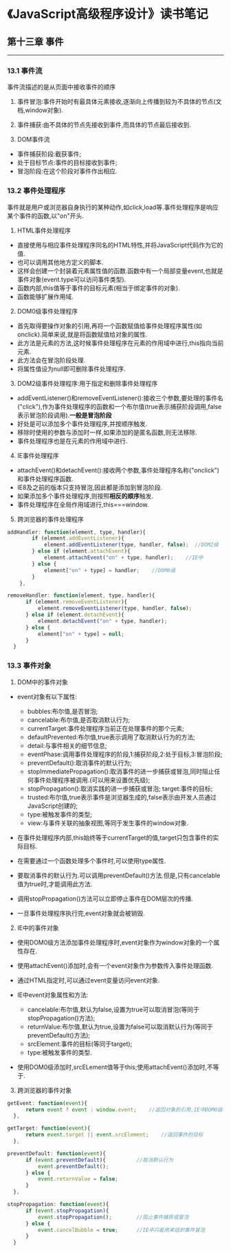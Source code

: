 # 《JavaScript高级程序设计》读书笔记 #


## 第十三章 事件 ##

---------------------
### 13.1 事件流 ###
  事件流描述的是从页面中接收事件的顺序
1. 事件冒泡:事件开始时有最具体元素接收,逐渐向上传播到较为不具体的节点(文档,window对象).

2. 事件捕获:由不具体的节点先接收到事件,而具体的节点最后接收到.

3. DOM事件流
  - 事件捕获阶段:截获事件;
  - 处于目标节点:事件的目标接收到事件;
  - 冒泡阶段:在这个阶段对事件作出相应.

### 13.2 事件处理程序 ###
事件就是用户或浏览器自身执行的某种动作,如click,load等.事件处理程序是响应某个事件的函数,以"on"开头.

1. HTML事件处理程序
  - 直接使用与相应事件处理程序同名的HTML特性,并将JavaScript代码作为它的值.
  - 也可以调用其他地方定义的脚本.
  - 这样会创建一个封装着元素属性值的函数.函数中有一个局部变量event,也就是事件对象(event.type可以访问事件类型).
  - 函数内部,this值等于事件的目标元素(相当于绑定事件的对象).
  - 函数能够扩展作用域.

2. DOM0级事件处理程序
  - 首先取得要操作对象的引用,再将一个函数赋值给事件处理程序属性(如onclick).简单来说,就是将函数赋值给对象的属性.
  - 此方法是元素的方法,这时候事件处理程序在元素的作用域中进行,this指向当前元素.
  - 此方法会在冒泡阶段处理.
  - 将属性值设为null即可删除事件处理程序.

3. DOM2级事件处理程序:用于指定和删除事件处理程序
  - addEventListener()和removeEventListener():接收三个参数,要处理的事件名("click"),作为事件处理程序的函数和一个布尔值(true表示捕获阶段调用,false表示冒泡阶段调用).**一般是冒泡阶段**
  - 好处是可以添加多个事件处理程序,并按顺序触发.
  - 移除时使用的参数与添加时一样,如果添加的是匿名函数,则无法移除.
  - 事件处理程序也是在元素的作用域中进行.

4. IE事件处理程序
  - attachEvent()和detachEvent():接收两个参数,事件处理程序名称("onclick")和事件处理程序函数.
  - IE8及之前的版本只支持冒泡,因此都是添加到冒泡阶段.
  - 如果添加多个事件处理程序,则按照**相反的顺序**触发.
  - 事件处理程序在全局作用域进行,this===window.

5. 跨浏览器的事件处理程序
  ``` JavaScript
  addHandler: function(element, type, handler){
          if (element.addEventListener){
              element.addEventListener(type, handler, false);  //DOM2级
          } else if (element.attachEvent){
              element.attachEvent("on" + type, handler);    //IE中
          } else {
              element["on" + type] = handler;    //DOM0级
          }
      },

  removeHandler: function(element, type, handler){
        if (element.removeEventListener){
            element.removeEventListener(type, handler, false);
        } else if (element.detachEvent){
            element.detachEvent("on" + type, handler);
        } else {
            element["on" + type] = null;
        }
    }
  ```

### 13.3 事件对象 ###
1. DOM中的事件对象
  - event对象有以下属性:
    - bubbles:布尔值,是否冒泡;
    - cancelable:布尔值,是否取消默认行为;
    - currentTarget:事件处理程序当前正在处理事件的那个元素;
    - defaultPrevented:布尔值,true表示调用了取消默认行为的方法;
    - detail:与事件相关的细节信息;
    - eventPhase:调用事件处理程序的阶段,1:捕获阶段,2:处于目标,3:冒泡阶段;
    - preventDefault():取消事件的默认行为;
    - stopImmediatePropagation():取消事件的进一步捕获或冒泡,同时阻止任何事件处理程序被调用.(可以用来设置优先级);
    - stopPropagation():取消实践的进一步捕获或冒泡;
    target:事件的目标;
    - trusted:布尔值,true表示事件是浏览器生成的,false表示由开发人员通过JavaScript创建的;
    - type:被触发事件的类型;
    - view:与事件关联的抽象视图,等同于发生事件的window对象.

  - 在事件处理程序内部,this始终等于currentTarget的值,target只包含事件的实际目标.

  - 在需要通过一个函数处理多个事件时,可以使用type属性.

  - 要取消事件的默认行为.可以调用preventDefault()方法.但是,只有cancelable值为true时,才能调用此方法.

  - 调用stopPropagation()方法可以立即停止事件在DOM层次的传播.

  - 一旦事件处理程序执行完,event对象就会被销毁.

2. IE中的事件对象
  - 使用DOM0级方法添加事件处理程序时,event对象作为window对象的一个属性存在.

  - 使用attachEvent()添加时,会有一个event对象作为参数传入事件处理函数.

  - 通过HTML指定时,可以通过event变量访问event对象.

  - IE中event对象属性和方法:
    - cancelable:布尔值,默认为false,设置为true可以取消冒泡(等同于stopPropagation()方法);
    - returnValue:布尔值,默认为true,设置为false可以取消默认行为(等同于preventDefault()方法);
    - srcElement:事件的目标(等同于target);
    - type:被触发事件的类型.

  - 使用DOM0级添加时,srcELement值等于this;使用attachEvent()添加时,不等于.

3. 跨浏览器的事件对象
  ``` JavaScript
  getEvent: function(event){
        return event ? event : window.event;    //返回对象的引用,IE中DOM0级不同
    },

  getTarget: function(event){
        return event.target || event.srcElement;    //返回事件的目标
    },

  preventDefault: function(event){
        if (event.preventDefault){          //取消默认行为
            event.preventDefault();
        } else {
            event.returnValue = false;
        }
    },

  stopPropagation: function(event){
        if (event.stopPropagation){
            event.stopPropagation();        //阻止事件捕获或冒泡
        } else {
            event.cancelBubble = true;      //IE中只能用来组织事件冒泡
        }
    }
```


